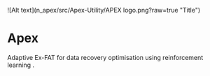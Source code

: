 ![Alt text](n_apex/src/Apex-Utility/APEX logo.png?raw=true "Title")

# Apex
Adaptive Ex-FAT for data recovery optimisation using reinforcement learning .
